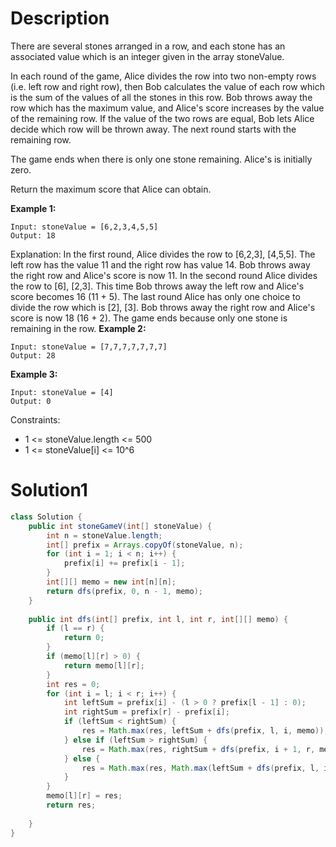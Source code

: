 # Description

There are several stones arranged in a row, and each stone has an associated value which is an integer given in the array stoneValue.

In each round of the game, Alice divides the row into two non-empty rows (i.e. left row and right row), then Bob calculates the value of each row which is the sum of the values of all the stones in this row. Bob throws away the row which has the maximum value, and Alice's score increases by the value of the remaining row. If the value of the two rows are equal, Bob lets Alice decide which row will be thrown away. The next round starts with the remaining row.

The game ends when there is only one stone remaining. Alice's is initially zero.

Return the maximum score that Alice can obtain.

 

**Example 1:**
```
Input: stoneValue = [6,2,3,4,5,5]
Output: 18
```
Explanation: In the first round, Alice divides the row to [6,2,3], [4,5,5]. The left row has the value 11 and the right row has value 14. Bob throws away the right row and Alice's score is now 11.
In the second round Alice divides the row to [6], [2,3]. This time Bob throws away the left row and Alice's score becomes 16 (11 + 5).
The last round Alice has only one choice to divide the row which is [2], [3]. Bob throws away the right row and Alice's score is now 18 (16 + 2). The game ends because only one stone is remaining in the row.
**Example 2:**
```
Input: stoneValue = [7,7,7,7,7,7,7]
Output: 28
```
**Example 3:**
```
Input: stoneValue = [4]
Output: 0
```

Constraints:

* 1 <= stoneValue.length <= 500
* 1 <= stoneValue[i] <= 10^6

# Solution1
```java
class Solution {
    public int stoneGameV(int[] stoneValue) {
        int n = stoneValue.length;
        int[] prefix = Arrays.copyOf(stoneValue, n);
        for (int i = 1; i < n; i++) {
            prefix[i] += prefix[i - 1]; 
        }
        int[][] memo = new int[n][n];
        return dfs(prefix, 0, n - 1, memo);
    }
    
    public int dfs(int[] prefix, int l, int r, int[][] memo) {
        if (l == r) {
            return 0;
        }
        if (memo[l][r] > 0) {
            return memo[l][r];
        }
        int res = 0;
        for (int i = l; i < r; i++) {
            int leftSum = prefix[i] - (l > 0 ? prefix[l - 1] : 0);
            int rightSum = prefix[r] - prefix[i];
            if (leftSum < rightSum) {
                res = Math.max(res, leftSum + dfs(prefix, l, i, memo));
            } else if (leftSum > rightSum) {
                res = Math.max(res, rightSum + dfs(prefix, i + 1, r, memo));
            } else {
                res = Math.max(res, Math.max(leftSum + dfs(prefix, l, i, memo), rightSum + dfs(prefix, i + 1, r, memo)));
            }
        }
        memo[l][r] = res;
        return res;
    
    }
}

```
